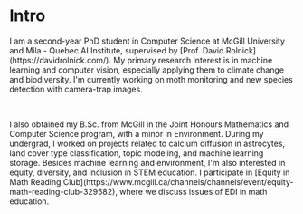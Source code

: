 
# Intro

<p>I am a second-year PhD student in Computer Science at McGill University and Mila - Quebec AI Institute, supervised by [Prof. David Rolnick](https://davidrolnick.com/). My primary research interest is in machine learning and computer vision, especially applying them to climate change and biodiversity. I'm currently working on moth monitoring and new species detection with camera-trap images.</p>
<p>&nbsp;</p>
<p>I also obtained my B.Sc. from McGill in the Joint Honours Mathematics and Computer Science program, with a minor in Environment. During my undergrad, I worked on projects related to calcium diffusion in astrocytes, land cover type classification, topic modeling, and machine learning storage. Besides machine learning and environment, I'm also interested in equity, diversity, and inclusion in STEM education. I participate in [Equity in Math Reading Club](https://www.mcgill.ca/channels/channels/event/equity-math-reading-club-329582), where we discuss issues of EDI in math education.</p>
